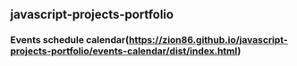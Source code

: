 ## javascript-projects-portfolio

### Events schedule calendar(https://zion86.github.io/javascript-projects-portfolio/events-calendar/dist/index.html)
